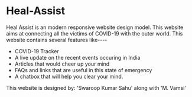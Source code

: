 # Heal-Assist

Heal Assist is an modern responsive website design model. This website aims at connecting all the victims of COVID-19 with the outer world.
This website contains several features like----
 * COVID-19 Tracker
 * A live update on the recent events occuring in India
 * Articles that would cheer up your mind
 * FAQs and links that are useful in this state of emergency
 * A chatbox that will help you clear your mind.
 

This website is designed by:
'Swaroop Kumar Sahu' along with 'M. Vamsi'
